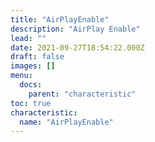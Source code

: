 ```yaml
---
title: "AirPlayEnable"
description: "AirPlay Enable"
lead: ""
date: 2021-09-27T18:54:22.000Z
draft: false
images: []
menu:
  docs:
    parent: "characteristic"
toc: true
characteristic:
  name: "AirPlayEnable"
---
```

